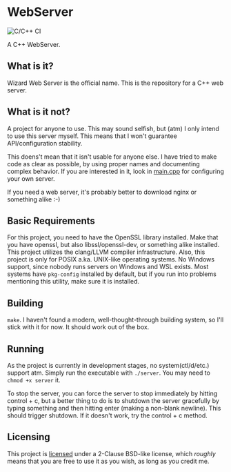 # WebServer
![C/C++ CI](https://github.com/usadson/WebServer/workflows/C/C++%20CI/badge.svg)

A C++ WebServer.

## What is it?
Wizard Web Server is the official name. This is the repository for a C++ web
server.

## What is it not?
A project for anyone to use. This may sound selfish, but (atm) I only intend to
use this server myself. This means that I won't guarantee API/configuration
stability.

This doens't mean that it isn't usable for anyone else. I have tried to make
code as clear as possible, by using proper names and documenting complex
behavior. If you are interested in it, look in [main.cpp](main.cpp) for
configuring your own server.

If you need a web server, it's probably better to download nginx or something
alike :-)

## Basic Requirements
For this project, you need to have the OpenSSL library installed. Make that you
have openssl, but also libssl/openssl-dev, or something alike installed. This
project utilizes the clang/LLVM compiler infrastructure. Also, this project is
only for POSIX a.ka. UNIX-like operating systems. No Windows support, since
nobody runs servers on Windows and WSL exists. Most systems have `pkg-config`
installed by default, but if you run into problems mentioning this utility,
make sure it is installed.

## Building
`make`. I haven't found a modern, well-thought-through building system, so I'll
stick with it for now. It should work out of the box.

## Running
As the project is currently in development stages, no system(ctl/d/etc.) support
atm. Simply run the executable with `./server`. You may need to `chmod +x server`
it.

To stop the server, you can force the server to stop immediately by hitting
control + c, but a better thing to do is to shutdown the server gracefully by
typing something and then hitting enter (making a non-blank newline). This
should trigger shutdown. If it doesn't work, try the control + c method.

## Licensing
This project is [licensed](COPYING) under a 2-Clause BSD-like license, which
*roughly* means that you are free to use it as you wish, as long as you credit
me.
